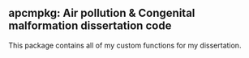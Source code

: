 ## apcmpkg: Air pollution & Congenital malformation dissertation code

This package contains all of my custom functions for my dissertation.

